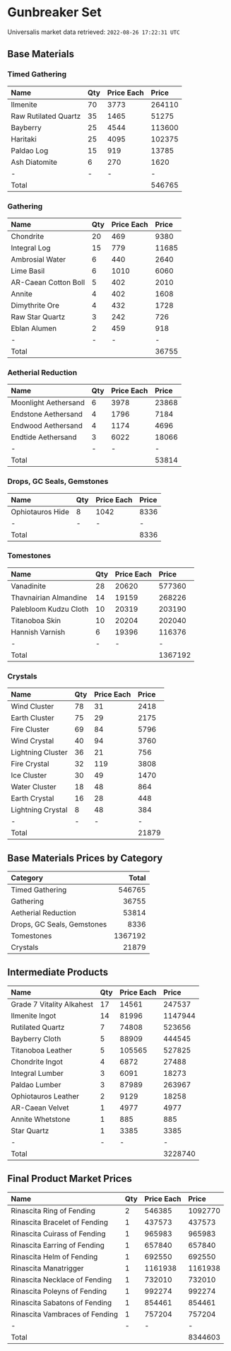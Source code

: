 # Gunbreaker Set

Universalis market data retrieved: `2022-08-26 17:22:31 UTC`

## Base Materials

### Timed Gathering

| Name                 | Qty   | Price Each   | Price   |
|:---------------------|:------|:-------------|:--------|
| Ilmenite             | 70    | 3773         | 264110  |
| Raw Rutilated Quartz | 35    | 1465         | 51275   |
| Bayberry             | 25    | 4544         | 113600  |
| Haritaki             | 25    | 4095         | 102375  |
| Paldao Log           | 15    | 919          | 13785   |
| Ash Diatomite        | 6     | 270          | 1620    |
| -                    | -     | -            | -       |
| Total                |       |              | 546765  |

### Gathering

| Name                 | Qty   | Price Each   | Price   |
|:---------------------|:------|:-------------|:--------|
| Chondrite            | 20    | 469          | 9380    |
| Integral Log         | 15    | 779          | 11685   |
| Ambrosial Water      | 6     | 440          | 2640    |
| Lime Basil           | 6     | 1010         | 6060    |
| AR-Caean Cotton Boll | 5     | 402          | 2010    |
| Annite               | 4     | 402          | 1608    |
| Dimythrite Ore       | 4     | 432          | 1728    |
| Raw Star Quartz      | 3     | 242          | 726     |
| Eblan Alumen         | 2     | 459          | 918     |
| -                    | -     | -            | -       |
| Total                |       |              | 36755   |

### Aetherial Reduction

| Name                 | Qty   | Price Each   | Price   |
|:---------------------|:------|:-------------|:--------|
| Moonlight Aethersand | 6     | 3978         | 23868   |
| Endstone Aethersand  | 4     | 1796         | 7184    |
| Endwood Aethersand   | 4     | 1174         | 4696    |
| Endtide Aethersand   | 3     | 6022         | 18066   |
| -                    | -     | -            | -       |
| Total                |       |              | 53814   |

### Drops, GC Seals, Gemstones

| Name             | Qty   | Price Each   | Price   |
|:-----------------|:------|:-------------|:--------|
| Ophiotauros Hide | 8     | 1042         | 8336    |
| -                | -     | -            | -       |
| Total            |       |              | 8336    |

### Tomestones

| Name                  | Qty   | Price Each   | Price   |
|:----------------------|:------|:-------------|:--------|
| Vanadinite            | 28    | 20620        | 577360  |
| Thavnairian Almandine | 14    | 19159        | 268226  |
| Palebloom Kudzu Cloth | 10    | 20319        | 203190  |
| Titanoboa Skin        | 10    | 20204        | 202040  |
| Hannish Varnish       | 6     | 19396        | 116376  |
| -                     | -     | -            | -       |
| Total                 |       |              | 1367192 |

### Crystals

| Name              | Qty   | Price Each   | Price   |
|:------------------|:------|:-------------|:--------|
| Wind Cluster      | 78    | 31           | 2418    |
| Earth Cluster     | 75    | 29           | 2175    |
| Fire Cluster      | 69    | 84           | 5796    |
| Wind Crystal      | 40    | 94           | 3760    |
| Lightning Cluster | 36    | 21           | 756     |
| Fire Crystal      | 32    | 119          | 3808    |
| Ice Cluster       | 30    | 49           | 1470    |
| Water Cluster     | 18    | 48           | 864     |
| Earth Crystal     | 16    | 28           | 448     |
| Lightning Crystal | 8     | 48           | 384     |
| -                 | -     | -            | -       |
| Total             |       |              | 21879   |

## Base Materials Prices by Category

| Category                   |   Total |
|:---------------------------|--------:|
| Timed Gathering            |  546765 |
| Gathering                  |   36755 |
| Aetherial Reduction        |   53814 |
| Drops, GC Seals, Gemstones |    8336 |
| Tomestones                 | 1367192 |
| Crystals                   |   21879 |

## Intermediate Products

| Name                      | Qty   | Price Each   | Price   |
|:--------------------------|:------|:-------------|:--------|
| Grade 7 Vitality Alkahest | 17    | 14561        | 247537  |
| Ilmenite Ingot            | 14    | 81996        | 1147944 |
| Rutilated Quartz          | 7     | 74808        | 523656  |
| Bayberry Cloth            | 5     | 88909        | 444545  |
| Titanoboa Leather         | 5     | 105565       | 527825  |
| Chondrite Ingot           | 4     | 6872         | 27488   |
| Integral Lumber           | 3     | 6091         | 18273   |
| Paldao Lumber             | 3     | 87989        | 263967  |
| Ophiotauros Leather       | 2     | 9129         | 18258   |
| AR-Caean Velvet           | 1     | 4977         | 4977    |
| Annite Whetstone          | 1     | 885          | 885     |
| Star Quartz               | 1     | 3385         | 3385    |
| -                         | -     | -            | -       |
| Total                     |       |              | 3228740 |

## Final Product Market Prices

| Name                           | Qty   | Price Each   | Price   |
|:-------------------------------|:------|:-------------|:--------|
| Rinascita Ring of Fending      | 2     | 546385       | 1092770 |
| Rinascita Bracelet of Fending  | 1     | 437573       | 437573  |
| Rinascita Cuirass of Fending   | 1     | 965983       | 965983  |
| Rinascita Earring of Fending   | 1     | 657840       | 657840  |
| Rinascita Helm of Fending      | 1     | 692550       | 692550  |
| Rinascita Manatrigger          | 1     | 1161938      | 1161938 |
| Rinascita Necklace of Fending  | 1     | 732010       | 732010  |
| Rinascita Poleyns of Fending   | 1     | 992274       | 992274  |
| Rinascita Sabatons of Fending  | 1     | 854461       | 854461  |
| Rinascita Vambraces of Fending | 1     | 757204       | 757204  |
| -                              | -     | -            | -       |
| Total                          |       |              | 8344603 |